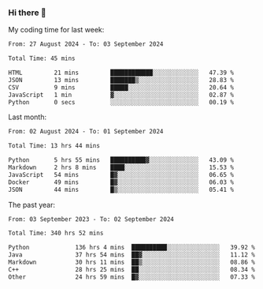 ### Hi there 👋

My coding time for last week:

<!--START_SECTION:week-->

```txt
From: 27 August 2024 - To: 03 September 2024

Total Time: 45 mins

HTML         21 mins         ████████████░░░░░░░░░░░░░   47.39 %
JSON         13 mins         ███████▒░░░░░░░░░░░░░░░░░   28.83 %
CSV          9 mins          █████░░░░░░░░░░░░░░░░░░░░   20.64 %
JavaScript   1 min           ▓░░░░░░░░░░░░░░░░░░░░░░░░   02.87 %
Python       0 secs          ░░░░░░░░░░░░░░░░░░░░░░░░░   00.19 %
```

<!--END_SECTION:week-->

Last month:

<!--START_SECTION:month-->

```txt
From: 02 August 2024 - To: 01 September 2024

Total Time: 13 hrs 44 mins

Python       5 hrs 55 mins   ██████████▓░░░░░░░░░░░░░░   43.09 %
Markdown     2 hrs 8 mins    ████░░░░░░░░░░░░░░░░░░░░░   15.53 %
JavaScript   54 mins         █▓░░░░░░░░░░░░░░░░░░░░░░░   06.65 %
Docker       49 mins         █▓░░░░░░░░░░░░░░░░░░░░░░░   06.03 %
JSON         44 mins         █▒░░░░░░░░░░░░░░░░░░░░░░░   05.41 %
```

<!--END_SECTION:month-->

The past year:

<!--START_SECTION:year-->

```txt
From: 03 September 2023 - To: 02 September 2024

Total Time: 340 hrs 52 mins

Python             136 hrs 4 mins  ██████████░░░░░░░░░░░░░░░   39.92 %
Java               37 hrs 54 mins  ██▓░░░░░░░░░░░░░░░░░░░░░░   11.12 %
Markdown           30 hrs 11 mins  ██▒░░░░░░░░░░░░░░░░░░░░░░   08.86 %
C++                28 hrs 25 mins  ██░░░░░░░░░░░░░░░░░░░░░░░   08.34 %
Other              24 hrs 59 mins  █▓░░░░░░░░░░░░░░░░░░░░░░░   07.33 %
```

<!--END_SECTION:year-->
